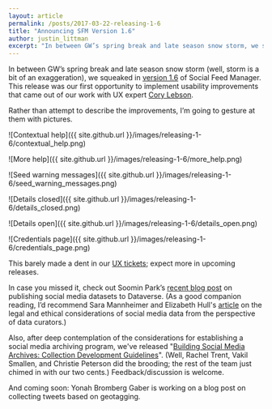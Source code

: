 ```yaml
---
layout: article
permalink: /posts/2017-03-22-releasing-1-6
title: "Announcing SFM Version 1.6"
author: justin_littman 
excerpt: "In between GW’s spring break and late season snow storm, we squeaked in version 1.6 of Social Feed Manager."
---
```


In between GW’s spring break and late season snow storm (well, storm is a bit of an exaggeration), we squeaked in [version 1.6](https://github.com/gwu-libraries/sfm-docker/releases/tag/1.6.0) of Social Feed Manager.  This release was our first opportunity to implement usability improvements that came out of our work with UX expert [Cory Lebson](https://lebsontech.com/).

Rather than attempt to describe the improvements, I’m going to gesture at them with pictures.

![Contextual help]({{ site.github.url }}/images/releasing-1-6/contextual_help.png)

![More help]({{ site.github.url }}/images/releasing-1-6/more_help.png)

![Seed warning messages]({{ site.github.url }}/images/releasing-1-6/seed_warning_messages.png)

![Details closed]({{ site.github.url }}/images/releasing-1-6/details_closed.png)

![Details open]({{ site.github.url }}/images/releasing-1-6/details_open.png)

![Credentials page]({{ site.github.url }}/images/releasing-1-6/credentials_page.png)


This barely made a dent in our [UX tickets](https://github.com/gwu-libraries/sfm-ui/issues?q=is%3Aissue+is%3Aopen+label%3AUX); expect more in upcoming releases.

In case you missed it, check out Soomin Park’s [recent blog post](https://gwu-libraries.github.io/sfm-ui/posts/2017-03-15-releasing-datasets) on publishing social media datasets to Dataverse. (As a good companion reading, I’d recommend Sara Mannheimer and Elizabeth Hull's [article](http://scholarworks.montana.edu/xmlui/bitstream/handle/1/12661/Mannheimer-Hull-Sharing-Selves-2017.pdf) on the legal and ethical considerations of social media data from the perspective of data curators.) 

Also, after deep contemplation of the considerations for establishing a social media archiving program, we've released "[Building Social Media Archives: Collection Development Guidelines](https://gwu-libraries.github.io/sfm-ui/resources/guidelines)". (Well, Rachel Trent, Vakil Smallen, and Christie Peterson did the brooding; the rest of the team just chimed in with our two cents.) Feedback/discussion is welcome.

And coming soon: Yonah Bromberg Gaber is working on a blog post on collecting tweets based on geotagging.